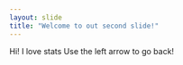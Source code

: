```yaml
---
layout: slide
title: "Welcome to out second slide!"
---
```

Hi! I love stats
Use the left arrow to go back!
